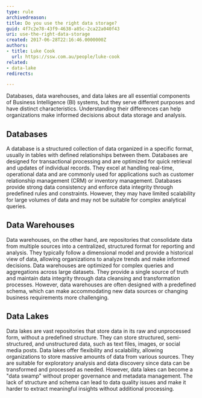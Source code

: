 ```yaml
---
type: rule
archivedreason: 
title: Do you use the right data storage?
guid: 4f7c2e78-43f9-4638-a85c-2ca22a040f43
uri: use-the-right-data-storage
created: 2017-06-28T22:16:46.0000000Z
authors:
- title: Luke Cook
  url: https://ssw.com.au/people/luke-cook
related:
- data-lake
redirects:

---
```


Databases, data warehouses, and data lakes are all essential components of Business Intelligence (BI) systems, but they serve different purposes and have distinct characteristics. Understanding their differences can help organizations make informed decisions about data storage and analysis.

<!--endintro-->

## Databases
A database is a structured collection of data organized in a specific format, usually in tables with defined relationships between them. Databases are designed for transactional processing and are optimized for quick retrieval and updates of individual records. They excel at handling real-time, operational data and are commonly used for applications such as customer relationship management (CRM) or inventory management. Databases provide strong data consistency and enforce data integrity through predefined rules and constraints. However, they may have limited scalability for large volumes of data and may not be suitable for complex analytical queries.

## Data Warehouses
Data warehouses, on the other hand, are repositories that consolidate data from multiple sources into a centralized, structured format for reporting and analysis. They typically follow a dimensional model and provide a historical view of data, allowing organizations to analyze trends and make informed decisions. Data warehouses are optimized for complex queries and aggregations across large datasets. They provide a single source of truth and maintain data integrity through data cleansing and transformation processes. However, data warehouses are often designed with a predefined schema, which can make accommodating new data sources or changing business requirements more challenging.

## Data Lakes
Data lakes are vast repositories that store data in its raw and unprocessed form, without a predefined structure. They can store structured, semi-structured, and unstructured data, such as text files, images, or social media posts. Data lakes offer flexibility and scalability, allowing organizations to store massive amounts of data from various sources. They are suitable for exploratory analysis and data discovery since data can be transformed and processed as needed. However, data lakes can become a "data swamp" without proper governance and metadata management. The lack of structure and schema can lead to data quality issues and make it harder to extract meaningful insights without additional processing.